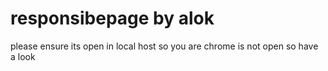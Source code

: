 # responsibepage by alok 
please ensure its open in local host so you are chrome is not open so have a look 
